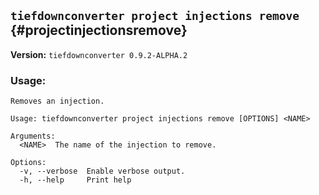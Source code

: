 ## `tiefdownconverter project injections remove` {#projectinjectionsremove}

**Version:** `tiefdownconverter 0.9.2-ALPHA.2`

### Usage:
```
Removes an injection.

Usage: tiefdownconverter project injections remove [OPTIONS] <NAME>

Arguments:
  <NAME>  The name of the injection to remove.

Options:
  -v, --verbose  Enable verbose output.
  -h, --help     Print help
```

